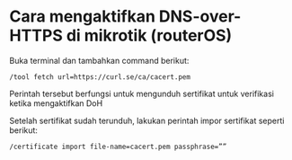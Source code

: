 # Cara mengaktifkan DNS-over-HTTPS di mikrotik (routerOS)

   Buka terminal dan tambahkan command berikut:

    /tool fetch url=https://curl.se/ca/cacert.pem

Perintah tersebut berfungsi untuk mengunduh sertifikat untuk verifikasi ketika mengaktifkan DoH

   Setelah sertifikat sudah terunduh, lakukan perintah impor sertifikat seperti berikut:

    /certificate import file-name=cacert.pem passphrase=””

